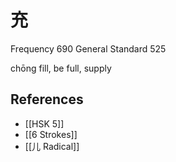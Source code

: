 # 充
Frequency 690
General Standard 525

chōng
fill, be full, supply

## References
- [[HSK 5]]
- [[6 Strokes]]
- [[儿 Radical]]